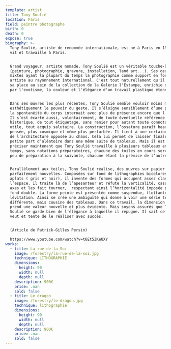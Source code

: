 ```yaml
---
template: artist
title: Tony Soulié
location: Paris
field: peintre photographe
birth: 0
death: 0
expose: true
biography: >-
  Tony Soulié, artiste de renommée internationale, est né à Paris en 1955, il
  vit et travaille à Paris.


  Grand voyageur, artiste nomade, Tony Soulié est un véritable touche-à-tout
  (peinture, photographie, gravure, installation, land art...). Ses oeuvres
  mixtes ayant la plupart du temps la photographie comme support en font un
  artiste au rayonnement international. C'est tout naturellement qu'il a trouvé
  sa place au sein de la collection de la Galerie l'Estampe, enrichie désormais
  par l'exotisme, la couleur et l'élégance d'un travail plastique étonnant.


  Dans ses œuvres les plus récentes, Tony Soulié semble vouloir moins marquer
  esthétiquement le pouvoir du geste. Il s’éloigne sensiblement d’une période où
  la spontanéité du corps internait avec plus de présence encore que l’esprit.
  Il s’est écarté aussi, volontairement, de toute éventuelle référence picturale
  historique, de tout étiquetage, sans renier pour autant toute connotation
  utile, tout acquis salutaire. La construction, l’ossature paraît beaucoup plus
  pensée, plus cosmique et même plus perturbée. Il tient à une certaine dualité
  de l’architecture opposée au chaos. Cela lui permet de laisser finalement une
  petite part d’aléatoire dans une même suite de tableaux. Mais il est bon de
  préciser maintenant que Tony Soulié travaille à plusieurs tableaux en même
  temps, sans notations préparatoires, chacune des toiles en cours servant un
  peu de préparation à la suivante, chacune étant la prémice de l’autre.


  Parallèlement aux toiles, Tony Soulié réalise, des œuvres sur papier
  parfaitement nouvelles. Composées sur fond de lithographies bicolores en
  aplats ( gris et noir), il invente des formes qui occupent assez classiquement
  l’espace. Il traite là de l’apesanteur et réfute la verticalité, casses les
  axes et les fait tourner,  respectant ainsi l’horizontalité imposée par le
  fond double. La forme peinte est présentée comme suspendue, flottante, en
  lévitation. Ainsi se crée une ambiguïté qui donne à voir une série très
  différente, mais cousine des tableaux. Dans ce travail, la dimension sensuelle
  prend une valeur nouvelle et plus évidente. Mais soyons assurés que Tony
  Soulié se garde bien de l’élégance à laquelle il répugne. Il sait ce qu’il
  veut et tente de le réaliser avec succès.


  (Article de Patrick-Gilles Persin)

  https://www.youtube.com/watch?v=t6Et5ZKeUXY
works:
  - title: La rue de la Soi
    image: /forestry/la-rue-de-la-soi.jpg
    technique: LITHOGRAPHIE
    dimensions:
      height: 90
      width: null
      depth: null
    description: 900€
    price: .nan
    sold: false
  - title: Le dragon
    image: /forestry/le-dragon.jpg
    technique: lithographie
    dimensions:
      height: 90
      width: null
      depth: null
    description: 900€
    price: .nan
    sold: false
---
```


